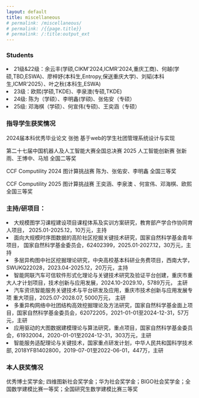 ```yaml
---
layout: default
title: miscellaneous
# permalink: /miscellaneous/
# permalink: /{{page.title}}
# permalink: /:title:output_ext
---
```


### Students

<li> 21级&22级：余云丰(学硕,CIKM'2024,ICMR'2024,重庆工商)、何越(学硕,TBD,ESWA)、廖梓妤(本科生,Entropy,保送重庆大学)、刘韬(本科生,ICMR'2025）、叶之秋(本科生,ESWA) </li>

<li> 23级：欧熙(学硕,TKDE)、李泉澳(专硕,TKDE) </li>

<li> 24级: 陈为（学硕）、李明鑫(学硕)、张佑安（专硕）</li>

<li> 25级: 邓海棋（学硕）、何宣伟(专硕)、王奕涵（专硕）</li>

### 指导学生获奖情况

2024届本科优秀毕业论文   张弛   基于web的学生社团管理系统设计与实现  

第二十七届中国机器人及人工智能大赛全国总决赛 2025 人工智能创新赛 张新雨、王博中、马旭 全国二等奖

CCF Computility 2024 图计算挑战赛   陈为、张佑安、李明鑫  全国三等奖

CCF Computility 2025 图计算挑战赛   王奕涵、李泉澳 、何宣伟、邓海棋、欧熙 全国三等奖

### 主持/研项目：


<li> 大规模图学习课程建设项目课程体系及实训方案研究，教育部产学合作协同育人项目， 2025.01-2025.12，10万元，主持  </li>

<li> 面向大规模时序图数据的高阶社区挖掘关键技术研究，国家自然科学基金青年项目， 国家自然科学基金委员会，62402399，2025.01-2027.12，30万元，主持  </li>

<li> 多层异构图中社区挖掘理论研究，中央高校基本科研业务费项目，西南大学，SWUKQ22028，2023.04-2025.12，20万元，主持  </li>

<li> 智能网联汽车可信软件形式化理论与关键技术研究及验证平台创建，重庆市重大人才计划项目，技术创新与应用发展，2024.10-2029.10，5789万元， 主研</li>

<li>  汽车资讯智能服务关键技术与平台研发及应用，重庆市技术创新与应用发展专项 重大项目，2025.07-2028.07, 5000万元， 主研</li>

<li> 多重异构网络中社团结构高效挖掘理论及方法研究，国家自然科学基金面上项目，国家自然科学基金委员会，62072205，2021-01-01至2024-12-31，57万元，主研 </li>

<li> 应用驱动的大图数据建模理论与算法研究，重点项目，国家自然科学基金委员会，61932004，2020-01-01至2024-12-31，303万元，主研  </li>

<li> 智能服务适配理论与关键技术，国家重点研发计划，中华人民共和国科学技术部, 2018YFB1402800，2019-07-01至2022-06-01，447万，主研 </li>





### 本人获奖情况

优秀博士奖学金; 四维图新社会奖学金；华为社会奖学金；BIGO社会奖学金；全国数学建模比赛一等奖；全国研究生数学建模比赛三等奖


